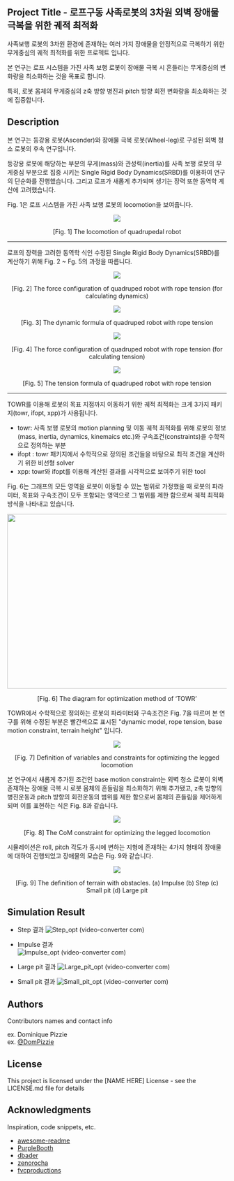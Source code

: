 ## Project Title - 로프구동 사족로봇의 3차원 외벽 장애물 극복을 위한 궤적 최적화
사족보행 로봇의 3차원 환경에 존재하는 여러 가지 장애물을 안정적으로 극복하기 위한 무게중심의 궤적 최적화를 위한 프로젝트 입니다. 

본 연구는 로프 시스템을 가진 사족 보행 로봇이 장애물 극복 시 흔들리는 무게중심의 변화량을 최소화하는 것을 목표로 합니다.

특히, 로봇 몸체의 무게중심의 z축 방향 병진과 pitch 방향 회전 변화량을 최소화하는 것에 집중합니다.

## Description

본 연구는 등강용 로봇(Ascender)와 장애물 극복 로봇(Wheel-leg)로 구성된 외벽 청소 로봇의 후속 연구입니다.

등강용 로봇에 해당하는 부분의 무게(mass)와 관성력(inertia)를 사족 보행 로봇의 무게중심 부분으로 집중 시키는 Single Rigid Body Dynamics(SRBD)를 이용하여 연구의 단순화를 진행했습니다. 
그리고 로프가 새롭게 추가되며 생기는 장력 또한 동역학 계산에 고려했습니다.

Fig. 1은 로프 시스템을 가진 사족 보행 로봇의 locomotion을 보여줍니다.
<p align="center">
  <img src="https://github.com/HyeonguDO/research_towr/blob/master/image01.png"/>
</p>
<p align="center">[Fig. 1] The locomotion of quadrupedal robot</p>

---

로프의 장력을 고려한 동역학 식인 수정된 Single Rigid Body Dynamics(SRBD)를 계산하기 위해 Fig. 2 ~ Fg. 5의 과정을 따릅니다.

<p align="center">
  <img src="https://github.com/HyeonguDO/research_towr/blob/master/dynamic_config.png"/>
</p>
<p align="center">[Fig. 2] The force configuration of quadruped robot with rope tension (for calculating dynamics)</p>

<p align="center">
  <img src="https://github.com/HyeonguDO/research_towr/blob/master/dynamic_formula.png"/>
</p>
<p align="center">[Fig. 3] The dynamic formula of quadruped robot with rope tension</p>

<p align="center">
  <img src="https://github.com/HyeonguDO/research_towr/blob/master/tension_config.png"/>
</p>
<p align="center">[Fig. 4] The force configuration of quadruped robot with rope tension (for calculating tension)</p>

<p align="center">
  <img src="https://github.com/HyeonguDO/research_towr/blob/master/tension_formula.png"/>
</p>
<p align="center">[Fig. 5] The tension formula of quadruped robot with rope tension</p>

---
TOWR를 이용해 로봇의 목표 지점까지 이동하기 위한 궤적 최적화는 크게 3가지 패키지(towr, ifopt, xpp)가 사용됩니다. 

+ towr: 사족 보행 로봇의 motion planning 및 이동 궤적 최적화를 위해 로봇의 정보(mass, inertia, dynamics, kinemaics etc.)와 구속조건(constraints)을 수학적으로 정의하는 부분
+ ifopt : towr 패키지에서 수학적으로 정의된 조건들을 바탕으로 최적 조건을 계산하기 위한 비선형 solver
+ xpp: towr와 ifopt를 이용해 계산된 결과를 시각적으로 보여주기 위한 tool

Fig. 6는 그래프의 모든 영역을 로봇이 이동할 수 있는 범위로 가정했을 때 로봇의 파라미터, 목표와 구속조건이 모두 포함되는 영역으로 그 범위를 제한 함으로써 궤적 최적화 방식을 나타내고 있습니다. 

<p align="center">
  <img src="https://github.com/HyeonguDO/research_towr/blob/master/about_towr.png" height="400px" width="650px"/>
</p>
<p align="center">[Fig. 6] The diagram for optimization method of ‘TOWR’</p>

TOWR에서 수학적으로 정의하는 로봇의 파라미터와 구속조건은 Fig. 7을 따르며 본 연구를 위해 수정된 부분은 빨간색으로 표시된 "dynamic model, rope tension, base motion constraint, terrain height" 입니다.
<p align="center">
  <img src="https://github.com/HyeonguDO/research_towr/blob/master/constraint_list.png"/>
</p>
<p align="center">[Fig. 7] Definition of variables and constraints for optimizing the legged locomotion</p>

본 연구에서 새롭게 추가된 조건인 base motion constraint는 외벽 청소 로봇이 외벽 존재하는 장애물 극복 시 로봇 몸체의 흔들림을 최소화하기 위해 추가됐고, z축 방향의 병진운동과 pitch 방향의 회전운동의 범위를 제한 함으로써 몸체의 흔들림을 제어하게 되며 
이를 표현하는 식은 Fig. 8과 같습니다. 
<p align="center">
  <img src="https://github.com/HyeonguDO/research_towr/blob/master/CoM_constraint.png"/>
</p>
<p align="center">[Fig. 8] The CoM constraint for optimizing the legged locomotion</p>

시뮬레이션은 roll, pitch 각도가 동시에 변하는 지형에 존재하는 4가지 형태의 장애물에 대하여 진행되었고 장애물의 모습은 Fig. 9와 같습니다.
<p align="center">
  <img src="https://github.com/HyeonguDO/research_towr/blob/master/terrain.png"/>
</p>
<p align="center">[Fig. 9] The definition of terrain with obstacles. (a) Impulse (b) Step (c) Small pit (d) Large pit</p>

## Simulation Result
+ Step 결과
![Step_opt (video-converter com)](https://github.com/HyeonguDO/research_towr/assets/134991454/cf7c844e-d9d0-44f8-940c-79195b32c990)

+ Impulse 결과  
![Impulse_opt (video-converter com)](https://github.com/HyeonguDO/research_towr/assets/134991454/b8472917-4cc7-4583-8ea3-d274f874139d)

+ Large pit 결과
![Large_pit_opt (video-converter com)](https://github.com/HyeonguDO/research_towr/assets/134991454/34a312f8-57d5-4e59-a51b-722fe3237f6a)

+ Small pit 결과
![Small_pit_opt (video-converter com)](https://github.com/HyeonguDO/research_towr/assets/134991454/f0a22152-3dcc-44f5-ab13-7e0ac32ce73f)


## Authors

Contributors names and contact info

ex. Dominique Pizzie  
ex. [@DomPizzie](https://twitter.com/dompizzie)

## License

This project is licensed under the [NAME HERE] License - see the LICENSE.md file for details

## Acknowledgments

Inspiration, code snippets, etc.
* [awesome-readme](https://github.com/matiassingers/awesome-readme)
* [PurpleBooth](https://gist.github.com/PurpleBooth/109311bb0361f32d87a2)
* [dbader](https://github.com/dbader/readme-template)
* [zenorocha](https://gist.github.com/zenorocha/4526327)
* [fvcproductions](https://gist.github.com/fvcproductions/1bfc2d4aecb01a834b46)
